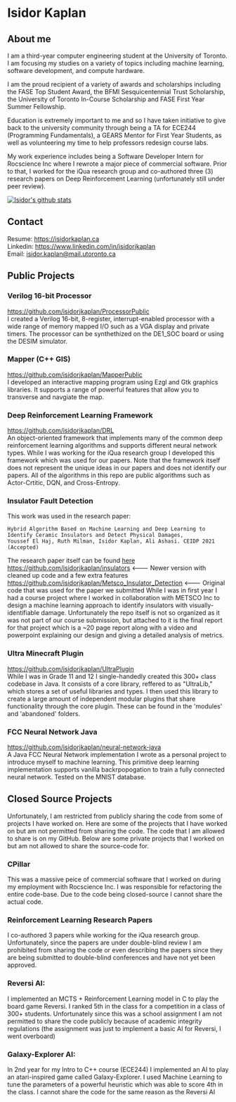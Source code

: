 # Isidor Kaplan
## About me
I am a third-year computer engineering student at the University of Toronto. I am focusing my studies on a variety of topics including machine learning, software development, and compute hardware. 

I am the proud recipient of a variety of awards and scholarships including the FASE Top Student Award, the BFMI Sesquicentennial Trust Scholarship, the University of Toronto In-Course Scholarship and FASE First Year Summer Fellowship.

Education is extremely important to me and so I have taken initiative to give back to the university community through being a TA for ECE244 (Programming Fundamentals), a GEARS Mentor for First Year Students, as well as volunteering my time to help professors redesign course labs. 

My work experience includes being a Software Developer Intern for Rocscience Inc where I rewrote a major piece of commercial software. Prior to that, I worked for the iQua research group and co-authored three (3) research papers on Deep Reinforcement Learning (unfortunately still under peer review).

[![Isidor's github stats](https://github-readme-stats.vercel.app/api?username=isidorjkaplan&count_private=true&show_icons=true&theme=radical&hide=contribs,prs,issues)](https://github.com/anuraghazra/github-readme-stats)   

## Contact
Resume: https://isidorkaplan.ca \
Linkedin: https://www.linkedin.com/in/isidorjkaplan \
Email: isidor.kaplan@mail.utoronto.ca

## Public Projects

### Verilog 16-bit Processor
https://github.com/isidorjkaplan/ProcessorPublic  
I created a Verilog 16-bit, 8-register, interrupt-enabled processor with a wide range of memory mapped I/O such as a VGA display and private timers. The processor can be synthethized on the DE1_SOC board or using the DESIM simulator. 

### Mapper (C++ GIS)
https://github.com/isidorjkaplan/MapperPublic   
I developed an interactive mapping program using Ezgl and Gtk graphics libraries. It supports a range of powerful features that allow you to transverse and navgiate the map. 

### Deep Reinforcement Learning Framework
https://github.com/isidorjkaplan/DRL   
An object-oriented framework that implements many of the common deep reinforcement learning algorithms and supports different neural network types. While I was working for the iQua research group I developed this framework which was used for our papers. Note that the framework itself does not represent the unique ideas in our papers and does not identify our papers. All of the algorithms in this repo are public algorithms such as Actor-Crtitic, DQN, and Cross-Entropy. 

### Insulator Fault Detection
This work was used in the research paper:
```
Hybrid Algorithm Based on Machine Learning and Deep Learning to Identify Ceramic Insulators and Detect Physical Damages,   
Youssef El Haj, Ruth Milman, Isidor Kaplan, Ali Ashasi. CEIDP 2021 (Accepted)
```
The research paper itself can be found [here](https://github.com/isidorjkaplan/insulators/blob/main/Hybrid%20Algorithm%20Based%20on%20Machine%20Learning%20and%20Deep%20Learning%20to%20Identify%20Ceramic%20Insulators%20and%20Detect%20Physical%20Damages.pdf) 
https://github.com/isidorjkaplan/insulators <--- Newer version with cleaned up code and a few extra features
https://github.com/isidorjkaplan/Metsco_Insulator_Detection <--- Original code that was used for the paper we submitted
While I was in first year I had a course project where I worked in collaboration with METSCO Inc to design a machine learning approach to identify insulators with visually-identifiable damage. Unfortunately the repo itself is not so organized as it was not part of our course submission, but attached to it is the final report for that project which is a ~20 page report along with a video and powerpoint explaining our design and giving a detailed analysis of metrics. 

### Ultra Minecraft Plugin
https://github.com/isidorjkaplan/UltraPlugin     
While I was in Grade 11 and 12 I single-handedly created this 300+ class codebase in Java. It consists of a core library, reffered to as "UltraLib," which stores a set of useful libraries and types. I then used this library to create a large amount of independent modular plugins that share functionality through the core plugin. These can be found in the 'modules' and 'abandoned' folders.

### FCC Neural Network Java
https://github.com/isidorjkaplan/neural-network-java     
A Java FCC Neural Network implementation I wrote as a personal project to introduce myself to machine learning. This primitive deep learning implementation supports vanilla backrpopogation to train a fully connected neural network. Tested on the MNIST database. 

## Closed Source Projects
Unfortunately, I am restricted from publicly sharing the code from some of projects I have worked on. Here are some of the projects that I have worked on but am not permitted from sharing the code. The code that I am allowed to share is on my GitHub. Below are some private projects that I worked on but am not allowed to share the source-code for. 

### CPillar
This was a massive peice of commercial software that I worked on during my employment with Rocscience Inc. I was responsible for refactoring the entire code-base. Due to the code being closed-source I cannot share the actual code. 

### Reinforcement Learning Research Papers
I co-authored 3 papers while working for the iQua research group. Unfortunately, since the papers are under double-blind review I am prohibited from sharing the code or even describing the papers since they are being submitted to double-blind conferences and have not yet been approved. 

### Reversi AI: 
I implemented an MCTS + Reinforcement Learning model in C to play the board game Reversi. I ranked 5th in the class for a competition in a class of 300+ students. Unfortunately since this was a school assignment I am not permitted to share the code publicly because of academic integrity regulations (the assignment was just to implement a basic AI for Reversi, I went overboard)

### Galaxy-Explorer AI: 
In 2nd year for my Intro to C++ course (ECE244) I implemented an AI to play an atari-inspired game called Galaxy-Explorer. I used Machine Learning to tune the parameters of a powerful heuristic which was able to score 4th in the class. I cannot share the code for the same reason as the Reversi AI



